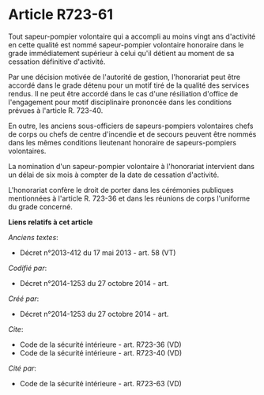 # Article R723-61

Tout sapeur-pompier volontaire qui a accompli au moins vingt ans d'activité en cette qualité est nommé sapeur-pompier
volontaire honoraire dans le grade immédiatement supérieur à celui qu'il détient au moment de sa cessation définitive
d'activité. 

Par une décision motivée de l'autorité de gestion, l'honorariat peut être accordé dans le grade détenu pour un motif tiré de
la qualité des services rendus. Il ne peut être accordé dans le cas d'une résiliation d'office de l'engagement pour motif
disciplinaire prononcée dans les conditions prévues à l'article R. 723-40. 

En outre, les anciens sous-officiers de sapeurs-pompiers volontaires chefs de corps ou chefs de centre d'incendie et de
secours peuvent être nommés dans les mêmes conditions lieutenant honoraire de sapeurs-pompiers volontaires. 

La nomination d'un sapeur-pompier volontaire à l'honorariat intervient dans un délai de six mois à compter de la date de
cessation d'activité. 

L'honorariat confère le droit de porter dans les cérémonies publiques mentionnées à l'article R. 723-36 et dans les réunions
de corps l'uniforme du grade concerné.

**Liens relatifs à cet article**

_Anciens textes_:

  - Décret n°2013-412 du 17 mai 2013 - art. 58 (VT)

_Codifié par_:

  - Décret n°2014-1253 du 27 octobre 2014 - art.

_Créé par_:

  - Décret n°2014-1253 du 27 octobre 2014 - art.

_Cite_:

  - Code de la sécurité intérieure - art. R723-36 (VD)
  - Code de la sécurité intérieure - art. R723-40 (VD)

_Cité par_:

  - Code de la sécurité intérieure - art. R723-63 (VD)
